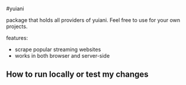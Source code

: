 #yuiani

package that holds all providers of yuiani.
Feel free to use for your own projects.

features:
- scrape popular streaming websites
- works in both browser and server-side


## How to run locally or test my changes

